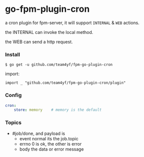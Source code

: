 # go-fpm-plugin-cron


a cron plugin for fpm-server, it will support `INTERNAL` & `WEB` actions.

the INTERNAL can invoke the local method.

the WEB can send a http request.

### Install

`$ go get -u github.com/team4yf/fpm-go-plugin-cron`


import: 
```golang
import _ "github.com/team4yf/fpm-go-plugin-cron/plugin"
```

### Config
```yaml
cron:
    store: memory    # memory is the default
```

### Topics

- #job/done, and payload is
  - event normal its the job.topic
  - errno 0 is ok, the other is error
  - body the data or error message

